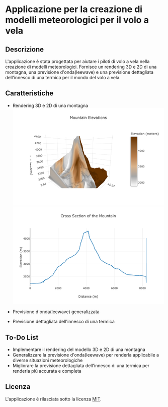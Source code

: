 # Applicazione per la creazione di modelli meteorologici per il volo a vela

## Descrizione

L'applicazione è stata progettata per aiutare i piloti di volo a vela nella creazione di modelli meteorologici. 
Fornisce un rendering 3D e 2D di una montagna, una previsione d'onda(leewave) e una previsione dettagliata dell'innesco di una termica per il mondo del volo a vela.

## Caratteristiche

- Rendering 3D e 2D di una montagna
![3D rendering](public/image1.png "3D rendering")
![2D rendering](public/image2.png "2D rendering")

- Previsione d'onda(leewave) generalizzata
- Previsione dettagliata dell'innesco di una termica

## To-Do List

- Implementare il rendering del modello 3D e 2D di una montagna
- Generalizzare la previsione d'onda(leewave) per renderla applicabile a diverse situazioni meteorologiche
- Migliorare la previsione dettagliata dell'innesco di una termica per renderla più accurata e completa

## Licenza

L'applicazione è rilasciata sotto la licenza [MIT](https://opensource.org/licenses/MIT).	 
